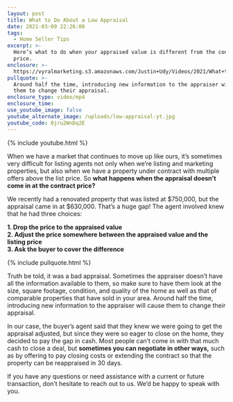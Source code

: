 ```yaml
---
layout: post
title: What to Do About a Low Appraisal
date: 2021-03-09 22:26:00
tags:
  - Home Seller Tips
excerpt: >-
  Here’s what to do when your appraised value is different from the contract
  price.
enclosure: >-
  https://vyralmarketing.s3.amazonaws.com/Justin+Udy/Videos/2021/What+to+Do+About+a+Low+Appraisal.mp4
pullquote: >-
  Around half the time, introducing new information to the appraiser will cause
  them to change their appraisal.
enclosure_type: video/mp4
enclosure_time:
use_youtube_image: false
youtube_alternate_image: /uploads/low-appraisal-yt.jpg
youtube_code: 0jru2WnDq2E
---
```

{% include youtube.html %}

When we have a market that continues to move up like ours, it’s sometimes very difficult for listing agents not only when we’re listing and marketing properties, but also when we have a property under contract with multiple offers above the list price. So **what happens when the appraisal doesn’t come in at the contract price?**

We recently had a renovated property that was listed at $750,000, but the appraisal came in at $630,000. That’s a huge gap\! The agent involved knew that he had three choices:

**1\. Drop the price to the appraised value<br>2\. Adjust the price somewhere between the appraised value and the listing price<br>3\. Ask the buyer to cover the difference**

{% include pullquote.html %}

Truth be told, it was a bad appraisal. Sometimes the appraiser doesn’t have all the information available to them, so make sure to have them look at the size, square footage, condition, and quality of the home as well as that of comparable properties that have sold in your area. Around half the time, introducing new information to the appraiser will cause them to change their appraisal.

In our case, the buyer’s agent said that they knew we were going to get the appraisal adjusted, but since they were so eager to close on the home, they decided to pay the gap in cash. Most people can’t come in with that much cash to close a deal, but **sometimes you can negotiate in other ways,** such as by offering to pay closing costs or extending the contract so that the property can be reappraised in 30 days.

If you have any questions or need assistance with a current or future transaction, don’t hesitate to reach out to us. We’d be happy to speak with you.
